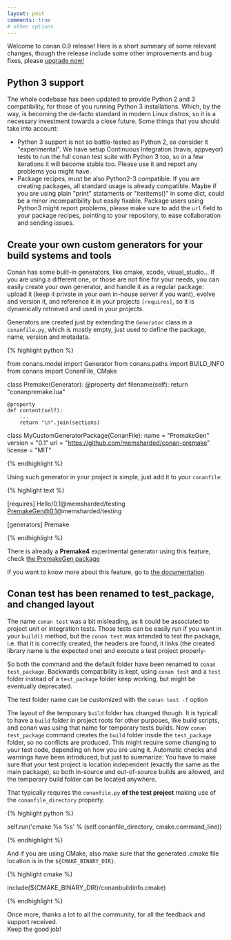 ```yaml
---
layout: post
comments: true
# other options
---
```


Welcome to conan 0.9 release! Here is a short summary of some relevant changes, though the release include
some other improvements and bug fixes, please [upgrade now!](https://www.conan.io/downloads) 


<h2 class="section-heading">Python 3 support</h2>

The whole codebase has been updated to provide Python 2 and 3 compatibility, for those of you running Python 3 installations.
Which, by the way, is becoming the de-facto standard in modern Linux distros, so it is a necessary investment towards a close future. Some things that you should take into account:

- Python 3 support is not so battle-tested as Python 2, so consider it "experimental". We have setup Continuous Integration (travis, appveyor) tests to run the full conan test suite with Python 3 too, so in a few iterations it will become stable too. Please use it and report any problems you might have.
- Package recipes, must be also Python2-3 compatible. If you are creating packages, all standard usage is already compatible. Maybe if you are using plain "print" stataments or "iteritems()" in some dict, could be a minor incompatibility but easily fixable. Package users using Python3 might report problems, please make sure to add the ``url`` field to your package recipes, pointing to your repository, to ease collaboration and sending issues.


<h2 class="section-heading">Create your own custom generators for your build systems and tools</h2>

Conan has some built-in generators, like cmake, xcode, visual_studio... If you are using a different one,
or those are not fine for your needs, you can easily create your own generator, and handle it as a regular
package: upload it (keep it private in your own in-house server if you want), evolve and version it, and
reference it in your projects ``[requires]``, so it is dynamically retrieved and used in your projects.

Generators are created just by extending the ``Generator`` class in a ``conanfile.py``, which is mostly
empty, just used to define the package, name, version and metadata. 

{% highlight python %}

from conans.model import Generator
from conans.paths import BUILD_INFO
from conans import ConanFile, CMake
        
class Premake(Generator):
    @property
    def filename(self):
        return "conanpremake.lua"

    @property
    def content(self):     
        ...
        return "\n".join(sections)
  
class MyCustomGeneratorPackage(ConanFile):
    name = "PremakeGen"
    version = "0.1"
    url = "https://github.com/memsharded/conan-premake"
    license = "MIT"
        
{% endhighlight %}

Using such generator in your project is simple, just add it to your ``conanfile``:

{% highlight text %}

[requires]
Hello/0.1@memsharded/testing
PremakeGen@0.1@memsharded/testing

[generators]
Premake

{% endhighlight %}

There is already a **Premake4** experimental generator using this feature, check [the PremakeGen package](https://www.conan.io/source/PremakeGen/0.1/memsharded/testing) 

If you want to know more about this feature, go to [the documentation](http://docs.conan.io/howtos/dyn_generators.html#dyn-generators)

<h2 class="section-heading">Conan test has been renamed to test_package, and changed layout</h2>

The name ``conan test`` was a bit misleading, as it could be associated to project unit or integration tests.
Those tests can be easily run if you want in your ``build()`` method, but the ``conan test`` was intended to
test the package, i.e. that it is correctly created, the headers are found, it links (the created library name
is the expected one) and execute a test project properly-

So both the command and the default folder have been renamed to ``conan test_package``. Backwards compatibility
is kept, using ``conan test`` and a ``test`` folder instead of a ``test_package`` folder keep working, but might
be eventually deprecated.

The test folder name can be customized with the ``conan test -f`` option

The layout of the temporary ``build`` folder has changed though. It is typicall to have a ``build`` folder in project roots for other purposes, like build scripts, and conan was using that name for temporary tests builds. 
Now ``conan test_package`` command creates the ``build`` folder inside the ``test_package`` folder, so no
conflicts are produced. This might require some changing to your test code, depending on how you are using it.
Automatic checks and warnings have been introduced, but just to summarize: You have to make sure that your test project is location independent (exactly the same as the main package), so both in-source and out-of-source builds are allowed, and the temporary build folder can be located anywhere.

That typically requires the ``conanfile.py`` **of the test project** making use of the ``conanfile_directory`` property.

{% highlight python %}

self.run('cmake %s %s' % (self.conanfile_directory, cmake.command_line))

{% endhighlight %}

And if you are using CMake, also make sure that the generated .cmake file location is in the ``${CMAKE_BINARY_DIR}``.

{% highlight cmake %}

include(${CMAKE_BINARY_DIR}/conanbuildinfo.cmake)

{% endhighlight %}



Once more, thanks a lot to all the community, for all the feedback and support received.  
Keep the good job!
